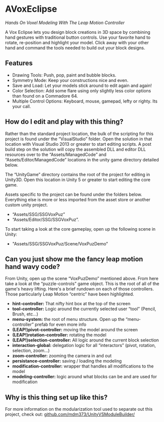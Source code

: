 # AVoxEclipse
*Hands On Voxel Modeling With The Leap Motion Controller*

A Vox Eclipse lets you design block creations in 3D space by combining hand gestures with traditional button controls. Use your favorite hand to rotate, re-position and highlight your model. Click away with your other hand and command the tools 
needed to build out your block designs.

## Features
* Drawing Tools: Push, pop, paint and bubble blocks.
* Symmetry Mode: Keep your constructions nice and even.
* Save and Load: Let your models stick around to edit again and again!
* Color Selection: Add some flare using only slightly less color options than found on a Commadore 64.
* Multiple Control Options: Keyboard, mouse, gamepad, lefty or righty. Its your call.

## How do I edit and play with this thing?

Rather than the standard project location, the bulk of the scripting for this project is found under the “VisualStudio” folder. Open the solution in that location with Visual Studio 2013 or greater to start editing scripts. A post build step on the solution will copy the assembled DLL and editor DLL resources over to the “Assets/ManagedCode” and “Assets/Editor/ManagedCode” locations in the unity game directory detailed below.

The “UnityGame” directory contains the root of the project for editing in Unity3D. Open this location in Unity 5 or greater to start editing the core game.

Assets specific to the project can be found under the folders below. Everything else is more or less imported from the asset store or another custom unity project.
* “Assets/SSG/SSGVoxPuz” 
* “Assets/Editor/SSG/SSGVoxPuz”. 
 
To start taking a look at the core gameplay, open up the following scene in Unity:
* "Assets/SSG/SSGVoxPuz/Scene/VoxPuzDemo"

## Can you just show me the fancy leap motion hand wavy code?

From Unity, open up the scene “VoxPuzDemo” mentioned above. From here take a look at the “puzzle-controls” game object. This is the root of all of the game's heavy lifting. Here's a brief rundown on each of those controllers. Those particularly Leap Motion “centric” have been highlighted.
* **hint-controller:** That nifty hint box at the top of the screen
* **tool-controller:**  Logic around the currently selected user “tool” (Pencil, Brush, etc…)
* **menu-system:** the root of menu structure. Open up the “menu-controller” prefab for even more info
* **(LEAP!)pivot-controller:** moving the model around the screen
* **(LEAP!)rotation-controller:** rotating the model
* **(LEAP!)selection-controller:** All logic around the current block selection
* **interaction-global:** delegation logic for all “interactors” (pivot, rotation, selection, zoom…) 
* **zoom-controller:** zooming the camera in and out
* **persistance-controller:** saving / loading the modeling
* **modification-controller:** wrapper that handles all modifications to the model
* **modeling-controller:** logic around what blocks can be and are used for modification


## Why is this thing set up like this?

For more information on the modularization tool used to separate out this project, check out: 
[github.com/mdm373/UnityVSModuleBuilder/](github.com/mdm373/UnityVSModuleBuilder/)

